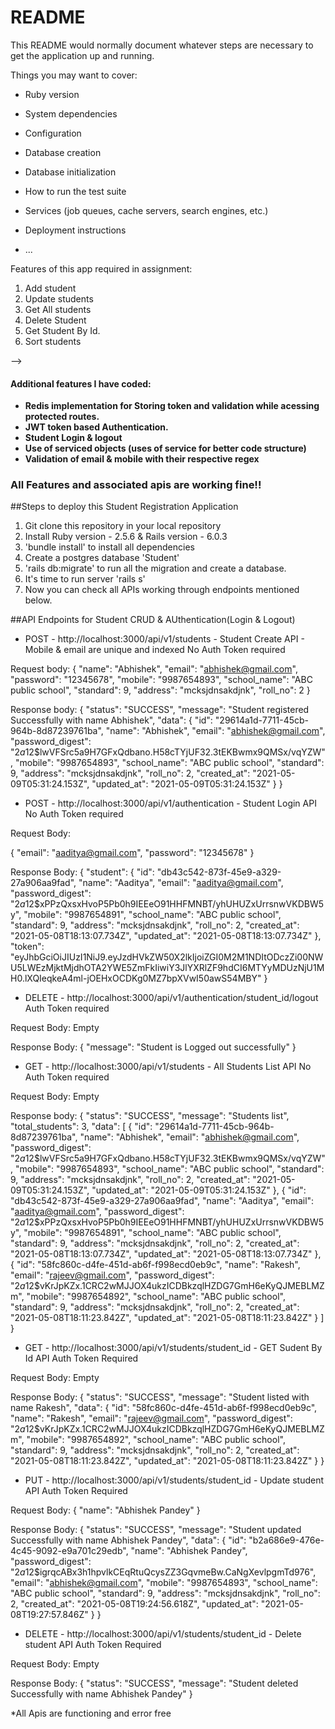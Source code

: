 # README

This README would normally document whatever steps are necessary to get the
application up and running.

Things you may want to cover:

* Ruby version

* System dependencies

* Configuration

* Database creation

* Database initialization

* How to run the test suite

* Services (job queues, cache servers, search engines, etc.)

* Deployment instructions

* ...


Features of this app required in assignment:

1. Add student
2. Update students
3. Get All students
4. Delete Student
5. Get Student By Id.
6. Sort students

--> <h4>Additional features I have coded:</h4>
* <b> Redis implementation for Storing token and validation while acessing protected routes.</b>
* <b> JWT token based Authentication.</b>
* <b> Student Login & logout </b>
* <b> Use of serviced objects (uses of service for better code structure)</b>
* <b> Validation of email & mobile with their respective regex</b>

<h3> All Features and associated apis are working fine!!</h3>


##Steps to deploy this Student Registration Application

1. Git clone this repository in your local repository
2. Install Ruby version - 2.5.6 & Rails version - 6.0.3
3. 'bundle install' to install all dependencies
4. Create a postgres database 'Student'
5. 'rails db:migrate' to run all the migration and create a database.
6. It's time to run server 'rails s'
7. Now you can check all APIs working through endpoints mentioned below.


##API Endpoints for Student CRUD & AUthentication(Login & Logout)

* POST -  http://localhost:3000/api/v1/students - Student Create API - Mobile & email are unique and indexed
No Auth Token required

Request body:
{
    "name": "Abhishek",
    "email": "abhishek@gmail.com",
    "password": "12345678",
    "mobile": "9987654893",
    "school_name": "ABC public school",
    "standard": 9,
    "address": "mcksjdnsakdjnk",
    "roll_no": 2
}

Response body:
{
    "status": "SUCCESS",
    "message": "Student registered Successfully with name Abhishek",
    "data": {
        "id": "29614a1d-7711-45cb-964b-8d87239761ba",
        "name": "Abhishek",
        "email": "abhishek@gmail.com",
        "password_digest": "$2a$12$lwVFSrc5a9H7GFxQdbano.H58cTYjUF32.3tEKBwmx9QMSx/vqYZW",
        "mobile": "9987654893",
        "school_name": "ABC public school",
        "standard": 9,
        "address": "mcksjdnsakdjnk",
        "roll_no": 2,
        "created_at": "2021-05-09T05:31:24.153Z",
        "updated_at": "2021-05-09T05:31:24.153Z"
    }
}

* POST - http://localhost:3000/api/v1/authentication - Student Login API
No Auth Token required

Request Body:

{
    "email": "aaditya@gmail.com",
    "password": "12345678"
}

Response Body:
{
    "student": {
        "id": "db43c542-873f-45e9-a329-27a906aa9fad",
        "name": "Aaditya",
        "email": "aaditya@gmail.com",
        "password_digest": "$2a$12$xPPzQxsxHvoP5Pb0h9IEEeO91HHFMNBT/yhUHUZxUrrsnwVKDBW5y",
        "mobile": "9987654891",
        "school_name": "ABC public school",
        "standard": 9,
        "address": "mcksjdnsakdjnk",
        "roll_no": 2,
        "created_at": "2021-05-08T18:13:07.734Z",
        "updated_at": "2021-05-08T18:13:07.734Z"
    },
    "token": "eyJhbGciOiJIUzI1NiJ9.eyJzdHVkZW50X2lkIjoiZGI0M2M1NDItODczZi00NWU5LWEzMjktMjdhOTA2YWE5ZmFkIiwiY3JlYXRlZF9hdCI6MTYyMDUzNjU1MH0.lXQIeqkeA4ml-jOEHxOCDKg0MZ7bpXVwI50awS54MBY"
}

* DELETE - http://localhost:3000/api/v1/authentication/student_id/logout
Auth Token required

Request Body:
Empty

Response Body:
{
    "message": "Student is Logged out successfully"
}

* GET - http://localhost:3000/api/v1/students - All Students List API
No Auth Token required

Request Body:
Empty

Response body:
{
    "status": "SUCCESS",
    "message": "Students list",
    "total_students": 3,
    "data": [
        {
            "id": "29614a1d-7711-45cb-964b-8d87239761ba",
            "name": "Abhishek",
            "email": "abhishek@gmail.com",
            "password_digest": "$2a$12$lwVFSrc5a9H7GFxQdbano.H58cTYjUF32.3tEKBwmx9QMSx/vqYZW",
            "mobile": "9987654893",
            "school_name": "ABC public school",
            "standard": 9,
            "address": "mcksjdnsakdjnk",
            "roll_no": 2,
            "created_at": "2021-05-09T05:31:24.153Z",
            "updated_at": "2021-05-09T05:31:24.153Z"
        },
        {
            "id": "db43c542-873f-45e9-a329-27a906aa9fad",
            "name": "Aaditya",
            "email": "aaditya@gmail.com",
            "password_digest": "$2a$12$xPPzQxsxHvoP5Pb0h9IEEeO91HHFMNBT/yhUHUZxUrrsnwVKDBW5y",
            "mobile": "9987654891",
            "school_name": "ABC public school",
            "standard": 9,
            "address": "mcksjdnsakdjnk",
            "roll_no": 2,
            "created_at": "2021-05-08T18:13:07.734Z",
            "updated_at": "2021-05-08T18:13:07.734Z"
        },
        {
            "id": "58fc860c-d4fe-451d-ab6f-f998ecd0eb9c",
            "name": "Rakesh",
            "email": "rajeev@gmail.com",
            "password_digest": "$2a$12$vKrJpKZx.1CRC2wMJJOX4ukzICDBkzqlHZDG7GmH6eKyQJMEBLMZm",
            "mobile": "9987654892",
            "school_name": "ABC public school",
            "standard": 9,
            "address": "mcksjdnsakdjnk",
            "roll_no": 2,
            "created_at": "2021-05-08T18:11:23.842Z",
            "updated_at": "2021-05-08T18:11:23.842Z"
        }
    ]
}

* GET - http://localhost:3000/api/v1/students/student_id - GET Sudent By Id API
Auth Token Required

Request Body:
Empty

Response Body:
{
    "status": "SUCCESS",
    "message": "Student listed with name Rakesh",
    "data": {
        "id": "58fc860c-d4fe-451d-ab6f-f998ecd0eb9c",
        "name": "Rakesh",
        "email": "rajeev@gmail.com",
        "password_digest": "$2a$12$vKrJpKZx.1CRC2wMJJOX4ukzICDBkzqlHZDG7GmH6eKyQJMEBLMZm",
        "mobile": "9987654892",
        "school_name": "ABC public school",
        "standard": 9,
        "address": "mcksjdnsakdjnk",
        "roll_no": 2,
        "created_at": "2021-05-08T18:11:23.842Z",
        "updated_at": "2021-05-08T18:11:23.842Z"
    }
}

* PUT - http://localhost:3000/api/v1/students/student_id - Update student API
Auth Token Required

Request Body:
{
    "name": "Abhishek Pandey"
}

Response Body:
{
    "status": "SUCCESS",
    "message": "Student updated Successfully with name Abhishek Pandey",
    "data": {
        "id": "b2a686e9-476e-4c45-9092-e9a701c29edb",
        "name": "Abhishek Pandey",
        "password_digest": "$2a$12$igrqcABx3h1hpvlkCEqRtuQcysZZ3GqvmeBw.CaNgXevlpgmTd976",
        "email": "abhishek@gmail.com",
        "mobile": "9987654893",
        "school_name": "ABC public school",
        "standard": 9,
        "address": "mcksjdnsakdjnk",
        "roll_no": 2,
        "created_at": "2021-05-08T19:24:56.618Z",
        "updated_at": "2021-05-08T19:27:57.846Z"
    }
}

* DELETE - http://localhost:3000/api/v1/students/student_id - Delete student API
Auth Token Required

Request Body:
Empty

Response Body:
{
    "status": "SUCCESS",
    "message": "Student deleted Successfully with name Abhishek Pandey"
}

*All Apis are functioning and error free
